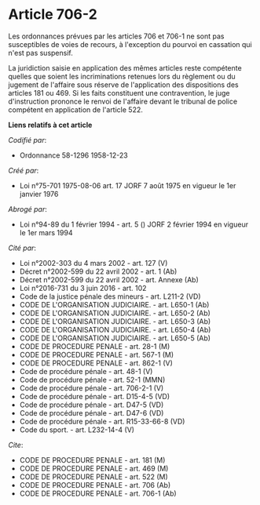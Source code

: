# Article 706-2

Les ordonnances prévues par les articles 706 et 706-1 ne sont pas susceptibles de voies de recours, à l'exception du pourvoi
en cassation qui n'est pas suspensif.

La juridiction saisie en application des mêmes articles reste compétente quelles que soient les incriminations retenues lors
du règlement ou du jugement de l'affaire sous réserve de l'application des dispositions des articles 181 ou 469. Si les faits
constituent une contravention, le juge d'instruction prononce le renvoi de l'affaire devant le tribunal de police compétent
en application de l'article 522.

**Liens relatifs à cet article**

_Codifié par_:

  - Ordonnance 58-1296 1958-12-23

_Créé par_:

  - Loi n°75-701 1975-08-06 art. 17 JORF 7 août 1975 en vigueur le 1er janvier 1976

_Abrogé par_:

  - Loi n°94-89 du 1 février 1994 - art. 5 () JORF 2 février 1994 en vigueur le 1er mars 1994

_Cité par_:

  - Loi n°2002-303 du 4 mars 2002 - art. 127 (V)
  - Décret n°2002-599 du 22 avril 2002 - art. 1 (Ab)
  - Décret n°2002-599 du 22 avril 2002 - art. Annexe (Ab)
  - Loi n°2016-731 du 3 juin 2016 - art. 102
  - Code de la justice pénale des mineurs - art. L211-2 (VD)
  - CODE DE L'ORGANISATION JUDICIAIRE. - art. L650-1 (Ab)
  - CODE DE L'ORGANISATION JUDICIAIRE. - art. L650-2 (Ab)
  - CODE DE L'ORGANISATION JUDICIAIRE. - art. L650-3 (Ab)
  - CODE DE L'ORGANISATION JUDICIAIRE. - art. L650-4 (Ab)
  - CODE DE L'ORGANISATION JUDICIAIRE. - art. L650-5 (Ab)
  - CODE DE PROCEDURE PENALE - art. 28-1 (M)
  - CODE DE PROCEDURE PENALE - art. 567-1 (M)
  - CODE DE PROCEDURE PENALE - art. 862-1 (V)
  - Code de procédure pénale - art. 48-1 (V)
  - Code de procédure pénale - art. 52-1 (MMN)
  - Code de procédure pénale - art. 706-2-1 (V)
  - Code de procédure pénale - art. D15-4-5 (VD)
  - Code de procédure pénale - art. D47-5 (VD)
  - Code de procédure pénale - art. D47-6 (VD)
  - Code de procédure pénale - art. R15-33-66-8 (VD)
  - Code du sport. - art. L232-14-4 (V)

_Cite_:

  - CODE DE PROCEDURE PENALE - art. 181 (M)
  - CODE DE PROCEDURE PENALE - art. 469 (M)
  - CODE DE PROCEDURE PENALE - art. 522 (M)
  - CODE DE PROCEDURE PENALE - art. 706 (Ab)
  - CODE DE PROCEDURE PENALE - art. 706-1 (Ab)
